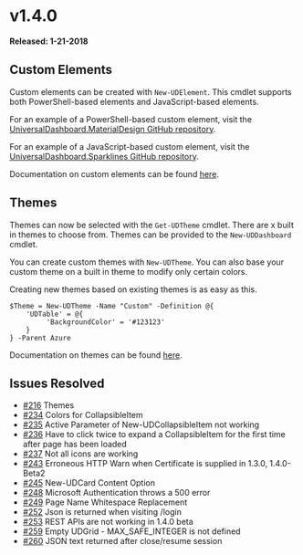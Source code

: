 # v1.4.0

**Released: 1-21-2018**

## Custom Elements

Custom elements can be created with `New-UDElement`. This cmdlet supports both PowerShell-based elements and JavaScript-based elements.

For an example of a PowerShell-based custom element, visit the [UniversalDashboard.MaterialDesign GitHub repository](https://github.com/ironmansoftware/ud-material-design).

For an example of a JavaScript-based custom element, visit the [UniversalDashboard.Sparklines GitHub repository](https://github.com/ironmansoftware/ud-sparklines).

Documentation on custom elements can be found [here](../components/custom-components/).

## Themes

Themes can now be selected with the `Get-UDTheme` cmdlet. There are x built in themes to choose from. Themes can be provided to the `New-UDDashboard` cmdlet.

You can create custom themes with `New-UDTheme`. You can also base your custom theme on a built in theme to modify only certain colors.

Creating new themes based on existing themes is as easy as this.

```text
$Theme = New-UDTheme -Name "Custom" -Definition @{
    'UDTable' = @{
         'BackgroundColor' = '#123123'
    }
} -Parent Azure
```

Documentation on themes can be found [here](../look-and-feel/themes.md).

## Issues Resolved

* [\#216](https://github.com/adamdriscoll/poshprotools/issues/216) Themes
* [\#234](https://github.com/adamdriscoll/poshprotools/issues/234) Colors for CollapsibleItem
* [\#235](https://github.com/adamdriscoll/poshprotools/issues/235) Active Parameter of New-UDCollapsibleItem not working
* [\#236](https://github.com/adamdriscoll/poshprotools/issues/236) Have to click twice to expand a CollapsibleItem for the first time after page has been loaded 
* [\#237](https://github.com/adamdriscoll/poshprotools/issues/237) Not all icons are working
* [\#243](https://github.com/adamdriscoll/poshprotools/issues/243) Erroneous HTTP Warn when Certificate is supplied in 1.3.0, 1.4.0-Beta2
* [\#245](https://github.com/adamdriscoll/poshprotools/issues/245) New-UDCard Content Option
* [\#248](https://github.com/adamdriscoll/poshprotools/issues/248) Microsoft Authentication throws a 500 error
* [\#249](https://github.com/adamdriscoll/poshprotools/issues/249) Page Name Whitespace Replacement
* [\#252](https://github.com/adamdriscoll/poshprotools/issues/252) Json is returned when visiting /login
* [\#253](https://github.com/adamdriscoll/poshprotools/issues/253) REST APIs are not working in 1.4.0 beta
* [\#259](https://github.com/adamdriscoll/poshprotools/issues/259) Empty UDGrid - MAX\_SAFE\_INTEGER is not defined
* [\#260](https://github.com/adamdriscoll/poshprotools/issues/260) JSON text returned after close/resume session

